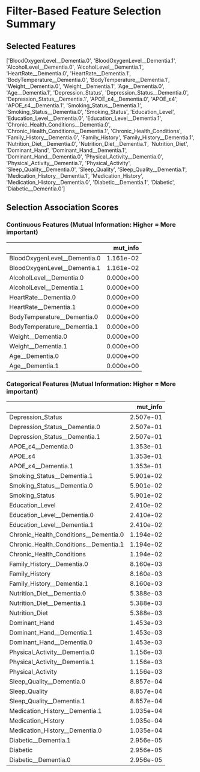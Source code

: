 # Filter-Based Feature Selection Summary


## Selected Features

['BloodOxygenLevel__Dementia.0', 'BloodOxygenLevel__Dementia.1', 'AlcoholLevel__Dementia.0', 'AlcoholLevel__Dementia.1', 'HeartRate__Dementia.0', 'HeartRate__Dementia.1', 'BodyTemperature__Dementia.0', 'BodyTemperature__Dementia.1', 'Weight__Dementia.0', 'Weight__Dementia.1', 'Age__Dementia.0', 'Age__Dementia.1', 'Depression_Status', 'Depression_Status__Dementia.0', 'Depression_Status__Dementia.1', 'APOE_ε4__Dementia.0', 'APOE_ε4', 'APOE_ε4__Dementia.1', 'Smoking_Status__Dementia.1', 'Smoking_Status__Dementia.0', 'Smoking_Status', 'Education_Level', 'Education_Level__Dementia.0', 'Education_Level__Dementia.1', 'Chronic_Health_Conditions__Dementia.0', 'Chronic_Health_Conditions__Dementia.1', 'Chronic_Health_Conditions', 'Family_History__Dementia.0', 'Family_History', 'Family_History__Dementia.1', 'Nutrition_Diet__Dementia.0', 'Nutrition_Diet__Dementia.1', 'Nutrition_Diet', 'Dominant_Hand', 'Dominant_Hand__Dementia.1', 'Dominant_Hand__Dementia.0', 'Physical_Activity__Dementia.0', 'Physical_Activity__Dementia.1', 'Physical_Activity', 'Sleep_Quality__Dementia.0', 'Sleep_Quality', 'Sleep_Quality__Dementia.1', 'Medication_History__Dementia.1', 'Medication_History', 'Medication_History__Dementia.0', 'Diabetic__Dementia.1', 'Diabetic', 'Diabetic__Dementia.0']

## Selection Association Scores 

### Continuous Features (Mutual Information: Higher = More important)

|                              |   mut_info |
|:-----------------------------|-----------:|
| BloodOxygenLevel__Dementia.0 |  1.161e-02 |
| BloodOxygenLevel__Dementia.1 |  1.161e-02 |
| AlcoholLevel__Dementia.0     |  0.000e+00 |
| AlcoholLevel__Dementia.1     |  0.000e+00 |
| HeartRate__Dementia.0        |  0.000e+00 |
| HeartRate__Dementia.1        |  0.000e+00 |
| BodyTemperature__Dementia.0  |  0.000e+00 |
| BodyTemperature__Dementia.1  |  0.000e+00 |
| Weight__Dementia.0           |  0.000e+00 |
| Weight__Dementia.1           |  0.000e+00 |
| Age__Dementia.0              |  0.000e+00 |
| Age__Dementia.1              |  0.000e+00 |

### Categorical Features (Mutual Information: Higher = More important)

|                                       |   mut_info |
|:--------------------------------------|-----------:|
| Depression_Status                     |  2.507e-01 |
| Depression_Status__Dementia.0         |  2.507e-01 |
| Depression_Status__Dementia.1         |  2.507e-01 |
| APOE_ε4__Dementia.0                   |  1.353e-01 |
| APOE_ε4                               |  1.353e-01 |
| APOE_ε4__Dementia.1                   |  1.353e-01 |
| Smoking_Status__Dementia.1            |  5.901e-02 |
| Smoking_Status__Dementia.0            |  5.901e-02 |
| Smoking_Status                        |  5.901e-02 |
| Education_Level                       |  2.410e-02 |
| Education_Level__Dementia.0           |  2.410e-02 |
| Education_Level__Dementia.1           |  2.410e-02 |
| Chronic_Health_Conditions__Dementia.0 |  1.194e-02 |
| Chronic_Health_Conditions__Dementia.1 |  1.194e-02 |
| Chronic_Health_Conditions             |  1.194e-02 |
| Family_History__Dementia.0            |  8.160e-03 |
| Family_History                        |  8.160e-03 |
| Family_History__Dementia.1            |  8.160e-03 |
| Nutrition_Diet__Dementia.0            |  5.388e-03 |
| Nutrition_Diet__Dementia.1            |  5.388e-03 |
| Nutrition_Diet                        |  5.388e-03 |
| Dominant_Hand                         |  1.453e-03 |
| Dominant_Hand__Dementia.1             |  1.453e-03 |
| Dominant_Hand__Dementia.0             |  1.453e-03 |
| Physical_Activity__Dementia.0         |  1.156e-03 |
| Physical_Activity__Dementia.1         |  1.156e-03 |
| Physical_Activity                     |  1.156e-03 |
| Sleep_Quality__Dementia.0             |  8.857e-04 |
| Sleep_Quality                         |  8.857e-04 |
| Sleep_Quality__Dementia.1             |  8.857e-04 |
| Medication_History__Dementia.1        |  1.035e-04 |
| Medication_History                    |  1.035e-04 |
| Medication_History__Dementia.0        |  1.035e-04 |
| Diabetic__Dementia.1                  |  2.956e-05 |
| Diabetic                              |  2.956e-05 |
| Diabetic__Dementia.0                  |  2.956e-05 |